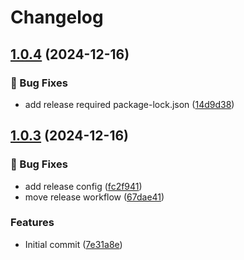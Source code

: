 # Changelog

## [1.0.4](https://github.com/kiwigrid/antora-menu-extension/compare/v1.0.3...v1.0.4) (2024-12-16)


### 🐛 Bug Fixes

* add release required package-lock.json ([14d9d38](https://github.com/kiwigrid/antora-menu-extension/commit/14d9d389505b850e5492dab93354e446af5d5d69))

## [1.0.3](https://github.com/kiwigrid/antora-menu-extension/compare/v1.0.2...v1.0.3) (2024-12-16)


### 🐛 Bug Fixes

* add release config ([fc2f941](https://github.com/kiwigrid/antora-menu-extension/commit/fc2f9419164f57f7b63c0b437e218ec16c5f46fd))
* move release workflow ([67dae41](https://github.com/kiwigrid/antora-menu-extension/commit/67dae415e2f62fee1834738431c7edcae8fc31f5))

### Features

* Initial commit ([7e31a8e](https://github.com/kiwigrid/antora-menu-extension/commit/7e31a8ea0220c6972282b9dfe59257607a29be2b))

